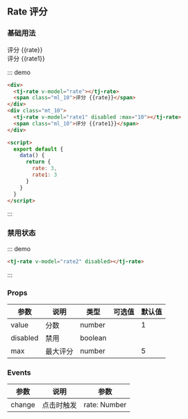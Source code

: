 ## Rate 评分

### 基础用法
<div class="demo-block">
  <div>
    <tj-rate v-model="rate"></tj-rate> 
    <span class="ml_10">评分 {{rate}}</span>
  </div>
  <div class="mt_10">
    <tj-rate v-model="rate1" :max="10"></tj-rate> 
    <span class="ml_10">评分 {{rate1}}</span>
  </div>

  <script>
    export default {
      data() {
        return {
          rate: 3,
          rate1: 3,
          rate2: 3,
        }
      }
    }
  </script>
</div>

::: demo
```html
<div>
  <tj-rate v-model="rate"></tj-rate> 
  <span class="ml_10">评分 {{rate}}</span>
</div>
<div class="mt_10">
  <tj-rate v-model="rate1" disabled :max="10"></tj-rate> 
  <span class="ml_10">评分 {{rate1}}</span>
</div>

<script>
  export default {
    data() {
      return {
        rate: 3,
        rate1: 3
      }
    }
  }
</script>
```
:::

### 禁用状态
<div class="demo-block">
  <tj-rate v-model="rate2" disabled></tj-rate> 
</div>

::: demo
```html
<tj-rate v-model="rate2" disabled></tj-rate> 
```
:::

### Props
| 参数 | 说明 | 类型 | 可选值 | 默认值 |
| ----- | ----- | ----- | -----  | ----- |
| value | 分数 | number | | 1 |
| disabled | 禁用 | boolean | | |
| max | 最大评分 | number | | 5 |

### Events
| 参数 | 说明 | 参数 |
| ----- | ----- | ----- |
| change | 点击时触发 | rate: Number |
